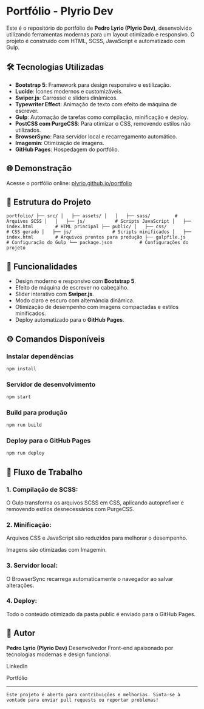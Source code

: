 # Portfólio - Plyrio Dev

Este é o repositório do portfólio de **Pedro Lyrio (Plyrio Dev)**, desenvolvido utilizando ferramentas modernas para um layout otimizado e responsivo. O projeto é construído com HTML, SCSS, JavaScript e automatizado com Gulp.

## 🛠️ Tecnologias Utilizadas

- **Bootstrap 5**: Framework para design responsivo e estilização.
- **Lucide**: Ícones modernos e customizáveis.
- **Swiper.js**: Carrossel e sliders dinâmicos.
- **Typewriter Effect**: Animação de texto com efeito de máquina de escrever.
- **Gulp**: Automação de tarefas como compilação, minificação e deploy.
- **PostCSS com PurgeCSS**: Para otimizar o CSS, removendo estilos não utilizados.
- **BrowserSync**: Para servidor local e recarregamento automático.
- **Imagemin**: Otimização de imagens.
- **GitHub Pages**: Hospedagem do portfólio.

## 🌐 Demonstração

Acesse o portfólio online: [plyrio.github.io/portfolio](https://plyrio.github.io/portfolio/)

## 📂 Estrutura do Projeto
```
portfolio/ ├── src/ │   ├── assets/ │   │   ├── sass/         # Arquivos SCSS │   │   ├── js/           # Scripts JavaScript │   ├── index.html        # HTML principal ├── public/ │   ├── css/              # CSS gerado │   ├── js/               # Scripts minificados │   ├── index.html        # Arquivos prontos para produção ├── gulpfile.js           # Configuração do Gulp └── package.json          # Configurações do projeto
```

## 🚀 Funcionalidades

- Design moderno e responsivo com **Bootstrap 5**.
- Efeito de máquina de escrever no cabeçalho.
- Slider interativo com **Swiper.js**.
- Modo claro e escuro com alternância dinâmica.
- Otimização de desempenho com imagens compactadas e estilos minificados.
- Deploy automatizado para o **GitHub Pages**.

## ⚙️ Comandos Disponíveis

### Instalar dependências
```bash
npm install
```
### Servidor de desenvolvimento
```bash
npm start
```
### Build para produção
```bash
npm run build
```
### Deploy para o GitHub Pages
```bash
npm run deploy
```
## 🚧 Fluxo de Trabalho

### 1. Compilação de SCSS: 
O Gulp transforma os arquivos SCSS em CSS, aplicando autoprefixer e removendo estilos desnecessários com PurgeCSS.


### 2. Minificação:
Arquivos CSS e JavaScript são reduzidos para melhorar o desempenho.

Imagens são otimizadas com Imagemin.

### 3. Servidor local:
O BrowserSync recarrega automaticamente o navegador ao salvar alterações.

### 4. Deploy:
Todo o conteúdo otimizado da pasta public é enviado para o GitHub Pages.

## 🌟 Autor

**Pedro Lyrio (Plyrio Dev)**
Desenvolvedor Front-end apaixonado por tecnologias modernas e design funcional.

LinkedIn

Portfólio



---
```
Este projeto é aberto para contribuições e melhorias. Sinta-se à vontade para enviar pull requests ou reportar problemas!
```


